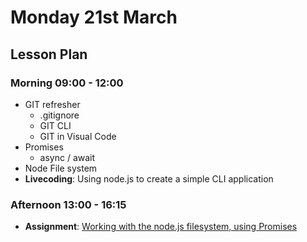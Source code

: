 # Monday 21st March

## Lesson Plan

### Morning 09:00 - 12:00

+ GIT refresher
    + .gitignore
    + GIT CLI
    + GIT in Visual Code
+ Promises
    + async / await
+ Node File system
+ **Livecoding**: Using node.js to create a simple CLI application

### Afternoon 13:00 - 16:15

+ **Assignment**: [Working with the node.js filesystem, using Promises](https://github.com/FrancoSpeziali/node-file-system-promises)
